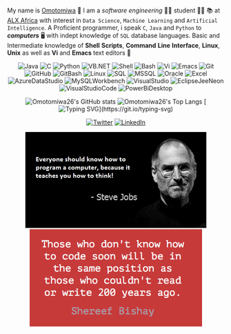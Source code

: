 My name is [Omotomiwa](https://github.com/omotomiwa26) 👋 I am a _software_ _engineering_ 👨‍💻 student 👨‍🎓 📚 at [ALX Africa](https://www.alxafrica.com) with interest in `Data Science`, `Machine Learning` and `Artificial Intelligence`. A Proficient programmer, i speak `C`, `Java` and `Python` to ***computers*** 🖥️ with indept knowledge of `SQL` database languages. Basic and Intermediate knowledge of __Shell__ __Scripts__, __Command__ __Line__ __Interface__, __Linux__, __Unix__ as well as **Vi** and **Emacs** text editors 📃 <br/>

 <div align="center">
<p> 
 
  ![Java](https://img.shields.io/badge/-Java-05122A?style=flat&logo=Java)
  ![C](https://img.shields.io/badge/-C-05122A?style=flat&logo)
  ![Python](https://img.shields.io/badge/-Python-05122A?style=flat&logo=python)
  ![VB.NET](https://img.shields.io/badge/-VB.NET-05122A?style=flat&logo=visual-basic.NET)
  ![Shell](https://img.shields.io/badge/-Shell-05122A?style=flat&logo=shell)
  ![Bash](https://img.shields.io/badge/-Bash-05122A?style=flat&logo=bash)
  ![Vi](https://img.shields.io/badge/-Vi-05122A?style=flat&logo=vi)
  ![Emacs](https://img.shields.io/badge/-Emacs-05122A?style=flat&logo=emacs)
  ![Git](https://img.shields.io/badge/-Git-05122A?style=flat&logo=git)
  ![GitHub](https://img.shields.io/badge/-GitHub-05122A?style=flat&logo=github)
  ![GitBash](https://img.shields.io/badge/-GitBash-05122A?style=flat&logo=Git-Bash)
  ![Linux](https://img.shields.io/badge/-Linux-05122A?style=flat&logo=linux)
  ![SQL](https://img.shields.io/badge/-SQL-05122A?style=flat&logo=mysql)
  ![MSSQL](https://img.shields.io/badge/-SQL-05122A?style=flat&logo=ms-mysql)
  ![Oracle](https://img.shields.io/badge/-Oracle-05122A?style=flat&logo=oracle)
  ![Excel](https://img.shields.io/badge/-Excel-05122A?style=flat&logo=excel)
  ![AzureDataStudio](https://img.shields.io/badge/-AzureDataStudio-05122A?style=flat&logo=Azure-Data-Studio)
  ![MySQLWorkbench](https://img.shields.io/badge/-MySQLWorkbench-05122A?style=flat&logo=mysql-Work-bench)
  ![VisualStudio](https://img.shields.io/badge/-VisualStudio-05122A?style=flat&logo=Visual-Studio)
  ![EclipseJeeNeon](https://img.shields.io/badge/-EclipseJeeNeon-05122A?style=flat&logo=Eclipse-Jee-Neon)
  ![VisualStudioCode](https://img.shields.io/badge/-VisualStudioCode-05122A?style=flat&logo=Visual-Studio-Code)
  ![PowerBiDesktop](https://img.shields.io/badge/-PowerBiDesktop-05122A?style=flat&logo=Power-Bi-Desktop)

  </p>
 </div> 
 
<div align="center">
<p>

![Omotomiwa26's GitHub stats](https://github-readme-stats-sigma-five.vercel.app/api?username=omotomiwa26&show_icons=true&theme=tokyonight)
![Omotomiwa26's Top Langs](https://github-readme-stats-sigma-five.vercel.app/api/top-langs/?username=omotomiwa26&show_icons=true&theme=tokyonight&langs_count=10&layout=compact)
[![Typing SVG](https://readme-typing-svg.herokuapp.com/?lines=Programming+is+an+attempt+to+create;a+representation+of+reality;on+the+computer.)](https://git.io/typing-svg)
 </p>
 </div>
 
   <div align="center">
<p> 
  <a href="https://twitter.com/i_am_omotomiwa" target="_blank"><img alt="Twitter" src="https://img.shields.io/badge/twitter-%231DA1F2.svg?&style=for-the-badge&logo=twitter&logoColor=white" /></a> 
  <a href="https://www.linkedin.com/in/afonja-omotomiwa-6b80b61b2/" target="_blank"><img alt="LinkedIn" src="https://img.shields.io/badge/linkedin-%230077B5.svg?&style=for-the-badge&logo=linkedin&logoColor=white" /></a> 
</p>
 </div>

 
<div align="center">
<p> 
<img src="https://github.com/omotomiwa26/omotomiwa26/blob/main/143476-steve-jobs-computer-programming-quote.jpg" /> <img src="https://github.com/omotomiwa26/omotomiwa26/blob/main/those-who-dont-know-how-to-code-soon-will-be.png" /> 
</p>
 </div>
 
 
 
 
